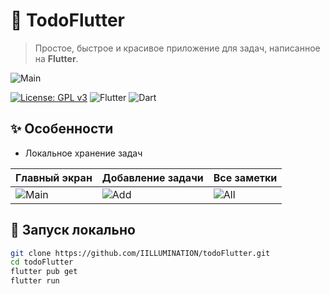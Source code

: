 # 📝 TodoFlutter

> Простое, быстрое и красивое приложение для задач, написанное на **Flutter**.

![Main](https://i.ibb.co/JjB1Jdsp/image.png)

[![License: GPL v3](https://img.shields.io/badge/License-GPL%20v3-blue.svg)](https://www.gnu.org/licenses/gpl-3.0)
![Flutter](https://img.shields.io/badge/Flutter-%2302569B.svg?logo=flutter&logoColor=white)
![Dart](https://img.shields.io/badge/Dart-%230175C2.svg?logo=dart&logoColor=white)

## ✨ Особенности
- Локальное хранение задач

| Главный экран | Добавление задачи | Все заметки |
|---------------|-------------------|-------------|
| ![Main](https://i.ibb.co/Pzj8NW8c/image.png) | ![Add](https://i.ibb.co/ptYGGY4/image.png) | ![All](https://i.ibb.co/WNYpLFvN/image.png) |

## 🚀 Запуск локально
```bash
git clone https://github.com/IILLUMINATION/todoFlutter.git
cd todoFlutter
flutter pub get
flutter run